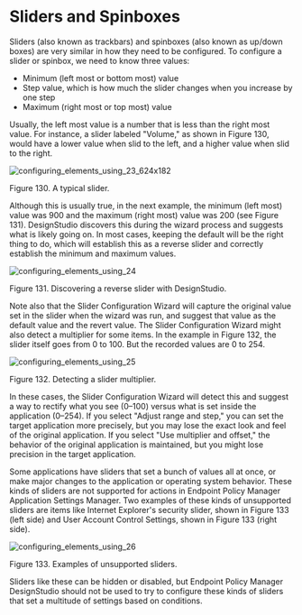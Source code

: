 # Sliders and Spinboxes

Sliders (also known as trackbars) and spinboxes (also known as up/down boxes) are very similar in
how they need to be configured. To configure a slider or spinbox, we need to know three values:

- Minimum (left most or bottom most) value
- Step value, which is how much the slider changes when you increase by one step
- Maximum (right most or top most) value

Usually, the left most value is a number that is less than the right most value. For instance, a
slider labeled "Volume," as shown in Figure 130, would have a lower value when slid to the left, and
a higher value when slid to the right.

![configuring_elements_using_23_624x182](/img/product_docs/endpointpolicymanager/endpointpolicymanager/applicationsettings/designstudio/configurationwizard/elements/configuring_elements_using_23_624x182.webp)

Figure 130. A typical slider.

Although this is usually true, in the next example, the minimum (left most) value was 900 and the
maximum (right most) value was 200 (see Figure 131). DesignStudio discovers this during the wizard
process and suggests what is likely going on. In most cases, keeping the default will be the right
thing to do, which will establish this as a reverse slider and correctly establish the minimum and
maximum values.

![configuring_elements_using_24](/img/product_docs/endpointpolicymanager/endpointpolicymanager/applicationsettings/designstudio/configurationwizard/elements/configuring_elements_using_24.webp)

Figure 131. Discovering a reverse slider with DesignStudio.

Note also that the Slider Configuration Wizard will capture the original value set in the slider
when the wizard was run, and suggest that value as the default value and the revert value. The
Slider Configuration Wizard might also detect a multiplier for some items. In the example in Figure
132, the slider itself goes from 0 to 100. But the recorded values are 0 to 254.

![configuring_elements_using_25](/img/product_docs/endpointpolicymanager/endpointpolicymanager/applicationsettings/designstudio/configurationwizard/elements/configuring_elements_using_25.webp)

Figure 132. Detecting a slider multiplier.

In these cases, the Slider Configuration Wizard will detect this and suggest a way to rectify what
you see (0–100) versus what is set inside the application (0–254). If you select "Adjust range and
step," you can set the target application more precisely, but you may lose the exact look and feel
of the original application. If you select "Use multiplier and offset," the behavior of the original
application is maintained, but you might lose precision in the target application.

Some applications have sliders that set a bunch of values all at once, or make major changes to the
application or operating system behavior. These kinds of sliders are not supported for actions in
Endpoint Policy Manager Application Settings Manager. Two examples of these kinds of unsupported
sliders are items like Internet Explorer's security slider, shown in Figure 133 (left side) and User
Account Control Settings, shown in Figure 133 (right side).

![configuring_elements_using_26](/img/product_docs/endpointpolicymanager/endpointpolicymanager/applicationsettings/designstudio/configurationwizard/elements/configuring_elements_using_26.webp)

Figure 133. Examples of unsupported sliders.

Sliders like these can be hidden or disabled, but Endpoint Policy Manager DesignStudio should not be
used to try to configure these kinds of sliders that set a multitude of settings based on
conditions.
